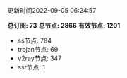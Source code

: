 更新时间2022-09-05 06:24:57

**总订阅: 73**
**总节点: 2866**
**有效节点: 1201**
- ss节点: 784
- trojan节点: 69
- v2ray节点: 347
- ssr节点: 1
